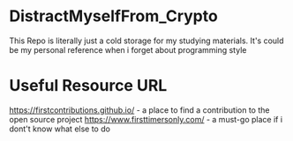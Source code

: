# DistractMyselfFrom_Crypto
This Repo is literally just a cold storage for my studying materials. It's could be my personal reference when i forget about programming style
# Useful Resource URL
https://firstcontributions.github.io/ - a place to find a contribution to the open source project
https://www.firsttimersonly.com/ - a must-go place if i dont't know what else to do
